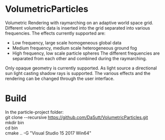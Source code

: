 # VolumetricParticles
Volumetric Rendering with raymarching on an adaptive world space grid. Different volumetric
data is inserted into the grid separated into various frequencies. The effects currently
supported are:  
* Low frequency, large scale homogeneous global data
* Medium frequency, medium scale heterogeneous ground fog
* High frequency, low scale particle spheres
The different frequencies are separated from each other and combined during the raymarching.  

Only opaque geometry is currently supported. As light source a directional sun light casting
shadow rays is supported. The various effects and the rendering can be changed through the user
interface.

# Build
In the particle-project folder:  
git clone --recursive https://github.com/DaSutt/VolumetricParticles.git
mkdir bin  
cd bin  
cmake .. -G "Visual Studio 15 2017 Win64"
